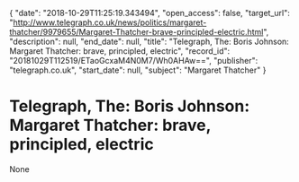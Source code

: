 {
  "date": "2018-10-29T11:25:19.343494", 
  "open_access": false, 
  "target_url": "http://www.telegraph.co.uk/news/politics/margaret-thatcher/9979655/Margaret-Thatcher-brave-principled-electric.html", 
  "description": null, 
  "end_date": null, 
  "title": "Telegraph, The: Boris Johnson: Margaret Thatcher: brave, principled, electric", 
  "record_id": "20181029T112519/ETaoGcxaM4N0M7/Wh0AHAw==", 
  "publisher": "telegraph.co.uk", 
  "start_date": null, 
  "subject": "Margaret Thatcher"
}

# Telegraph, The: Boris Johnson: Margaret Thatcher: brave, principled, electric

None